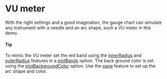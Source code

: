 # VU meter

With the right settings and a good imagination, the gauge chart can simulate any instrument with a needle and an arc shape, such a VU meter in this demo.

#### Tip

To mimic the VU meter set the red band using the [innerRadius](https://api.highcharts.com/highcharts/pane.background.innerRadius) and [outerRadius](https://api.highcharts.com/highcharts/pane.background.outerRadius) features in a [plotBands](https://api.highcharts.com/highcharts/yAxis.plotBands) option. The back ground color is set using the [plotBackgroundColor](https://api.highcharts.com/highcharts/chart.plotBackgroundColor) option.
Use the [pane](https://api.highcharts.com/highcharts/pane) feature to set up the arc shape and color.

